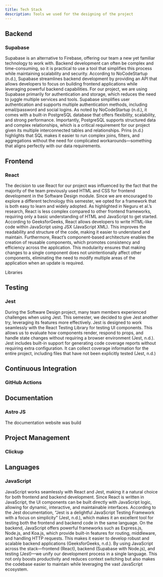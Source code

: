```yaml
---
title: Tech Stack
description: Tools we used for the designing of the project
---
```


## Backend

### Supabase
Supabase is an alternative to Firebase, offering our team a new yet familiar technology to work with. Backend development can often be complex and time-consuming, so it is practical to use a tool that simplifies this process while maintaining scalability and security. According to NoCodeStartup (n.d.), Supabase streamlines backend development by providing an API that allows developers to focus on building frontend applications while leveraging powerful backend capabilities.
For our project, we are using Supabase primarily for authentication and storage, which reduces the need to juggle multiple services and tools. Supabase simplifies user authentication and supports multiple authentication methods, including email/password and social logins. As noted by NoCodeStartup (n.d.), it comes with a built-in PostgreSQL database that offers flexibility, scalability, and strong performance.
Importantly, PostgreSQL supports structured data and complex relationships, which is a critical requirement for our project given its multiple interconnected tables and relationships. Prins (n.d.) highlights that SQL makes it easier to run complex joins, filters, and aggregations without the need for complicated workarounds—something that aligns perfectly with our data requirements.

## Frontend

### React
The decision to use React for our project was influenced by the fact that the majority of the team previously used HTML and CSS for frontend development in the Software Design module. Since we are encouraged to explore a different technology this semester, we opted for a framework that is both easy to learn and widely adopted. As highlighted in Neguru et al.’s research, React is less complex compared to other frontend frameworks, requiring only a basic understanding of HTML and JavaScript to get started.
According to GeeksforGeeks, React allows developers to write HTML-like code within JavaScript using JSX (JavaScript XML). This improves the readability and structure of the code, making it easier to understand and maintain. Furthermore, React’s component-based architecture enables the creation of reusable components, which promotes consistency and efficiency across the application. This modularity ensures that making changes to a single component does not unintentionally affect other components, eliminating the need to modify multiple areas of the application when an update is required.

Libraries

## Testing

### Jest
During the Software Design project, many team members experienced challenges when using Jest. This semester, we decided to give Jest another try, leveraging its features more effectively. Jest is designed to work seamlessly with the React Testing Library for testing UI components. This allows us to evaluate how components render, respond to props, and handle state changes without requiring a browser environment (Jest, n.d.).
Jest includes built-in support for generating code coverage reports without requiring extra configuration. It can collect coverage information for the entire project, including files that have not been explicitly tested (Jest, n.d.)

## Continuous Integration

### GitHub Actions

## Documentation

### Astro JS
The documentation website was build 

## Project Management

### Clickup

## Languages

### JavaScript
JavaScript works seamlessly with React and Jest, making it a natural choice for both frontend and backend development. Since React is written in JavaScript, the UI components can be built directly with JavaScript logic, allowing for dynamic, interactive, and maintainable interfaces.
According to the Jest documentation, “Jest is a delightful JavaScript Testing Framework with a focus on simplicity” (Jest, n.d.), which makes it an excellent tool for testing both the frontend and backend code in the same language.
On the backend, JavaScript offers powerful frameworks such as Express.js, Node.js, and Koa.js, which provide built-in features for routing, middleware, and handling HTTP requests. This makes it easier to develop robust and scalable backend applications (GeeksforGeeks, n.d.).
By using JavaScript across the stack—frontend (React), backend (Supabase with Node.js), and testing (Jest)—we unify our development process in a single language. This not only boosts productivity and reduces context switching but also makes the codebase easier to maintain while leveraging the vast JavaScript ecosystem.

